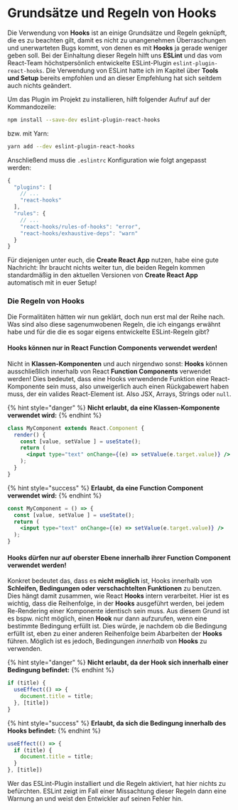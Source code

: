 # Grundsätze und Regeln von Hooks

Die Verwendung von **Hooks** ist an einige Grundsätze und Regeln geknüpft, die es zu beachten gilt, damit es nicht zu unangenehmen Überraschungen und unerwarteten Bugs kommt, von denen es mit **Hooks** ja gerade weniger geben soll. Bei der Einhaltung dieser Regeln hilft uns **ESLint** und das vom React-Team höchstpersönlich entwickelte ESLint-Plugin `eslint-plugin-react-hooks`. Die Verwendung von ESLint hatte ich im Kapitel über **Tools und Setup** bereits empfohlen und an dieser Empfehlung hat sich seitdem auch nichts geändert.

Um das Plugin im Projekt zu installieren, hilft folgender Aufruf auf der Kommandozeile:

```bash
npm install --save-dev eslint-plugin-react-hooks
```

bzw. mit Yarn:

```bash
yarn add --dev eslint-plugin-react-hooks
```

Anschließend muss die `.eslintrc` Konfiguration wie folgt angepasst werden:

```javascript
{
  "plugins": [
    // ...
    "react-hooks"
  ],
  "rules": {
    // ...
    "react-hooks/rules-of-hooks": "error",
    "react-hooks/exhaustive-deps": "warn"
  }
}
```

Für diejenigen unter euch, die **Create React App** nutzen, habe eine gute Nachricht: Ihr braucht nichts weiter tun, die beiden Regeln kommen standardmäßig in den aktuellen Versionen von **Create React App** automatisch mit in euer Setup!

### Die Regeln von Hooks

Die Formalitäten hätten wir nun geklärt, doch nun erst mal der Reihe nach. Was sind also diese sagenumwobenen Regeln, die ich eingangs erwähnt habe und für die die es sogar eigens entwickelte ESLint-Regeln gibt?

#### Hooks können nur in React Function Components verwendet werden!

Nicht in **Klassen-Komponenten** und auch nirgendwo sonst: **Hooks** können ausschließlich innerhalb von React **Function Components** verwendet werden! Dies bedeutet, dass eine Hooks verwendende Funktion eine React-Komponente sein muss, also unweigerlich auch einen Rückgabewert haben muss, der ein valides React-Element ist. Also JSX, Arrays, Strings oder `null`.

{% hint style="danger" %}
**Nicht erlaubt, da eine Klassen-Komponente verwendet wird:**
{% endhint %}

```jsx
class MyComponent extends React.Component {
  render() {
    const [value, setValue ] = useState();
    return (
      <input type="text" onChange={(e) => setValue(e.target.value)} />
    );
  }
}
```

{% hint style="success" %}
**Erlaubt, da eine Function Component verwendet wird:**
{% endhint %}

```jsx
const MyComponent = () => {
  const [value, setValue ] = useState();
  return (
    <input type="text" onChange={(e) => setValue(e.target.value)} />
  );
}
```

#### Hooks dürfen nur auf oberster Ebene innerhalb ihrer Function Component verwendet werden!

Konkret bedeutet das, dass es **nicht möglich** ist, Hooks innerhalb von **Schleifen, Bedingungen oder verschachtelten Funktionen** zu benutzen. Dies hängt damit zusammen, wie React **Hooks** intern verarbeitet. Hier ist es wichtig, dass die Reihenfolge, in der **Hooks** ausgeführt werden, bei jedem Re-Rendering einer Komponente identisch sein muss. Aus diesem Grund ist es bspw. nicht möglich, einen **Hook** nur dann aufzurufen, wenn eine bestimmte Bedingung erfüllt ist. Dies würde, je nachdem ob die Bedingung erfüllt ist, eben zu einer anderen Reihenfolge beim Abarbeiten der **Hooks** führen. Möglich ist es jedoch, Bedingungen _innerhalb_ von **Hooks** zu verwenden.

{% hint style="danger" %}
**Nicht erlaubt, da der Hook sich innerhalb einer Bedingung befindet:**
{% endhint %}

```javascript
if (title) {
  useEffect(() => {
    document.title = title;
  }, [title])
}
```

{% hint style="success" %}
**Erlaubt, da sich die Bedingung innerhalb des Hooks befindet:**
{% endhint %}

```javascript
useEffect(() => {
  if (title) {
    document.title = title;
  }
}, [title])
```

Wer das ESLint-Plugin installiert und die Regeln aktiviert, hat hier nichts zu befürchten. ESLint zeigt im Fall einer Missachtung dieser Regeln dann eine Warnung an und weist den Entwickler auf seinen Fehler hin.

